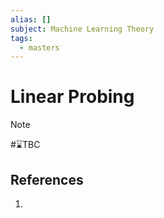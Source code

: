 ```yaml
---
alias: []
subject: Machine Learning Theory
tags:
  - masters
---
```

# Linear Probing

>[!note]
> #⌛TBC 

## References
1. 